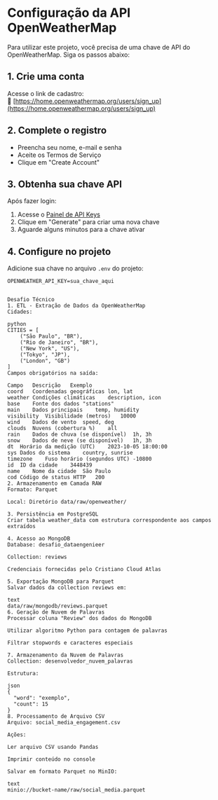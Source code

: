 # Configuração da API OpenWeatherMap

Para utilizar este projeto, você precisa de uma chave de API do OpenWeatherMap. Siga os passos abaixo:

## 1. Crie uma conta
Acesse o link de cadastro:  
🔗 [https://home.openweathermap.org/users/sign_up](https://home.openweathermap.org/users/sign_up)

## 2. Complete o registro
- Preencha seu nome, e-mail e senha
- Aceite os Termos de Serviço
- Clique em "Create Account"

## 3. Obtenha sua chave API
Após fazer login:
1. Acesse o [Painel de API Keys](https://home.openweathermap.org/api_keys)
2. Clique em "Generate" para criar uma nova chave
3. Aguarde alguns minutos para a chave ativar

## 4. Configure no projeto
Adicione sua chave no arquivo `.env` do projeto:
```env
OPENWEATHER_API_KEY=sua_chave_aqui


Desafio Técnico
1. ETL - Extração de Dados da OpenWeatherMap
Cidades:

python
CITIES = [
    ("São Paulo", "BR"),
    ("Rio de Janeiro", "BR"),
    ("New York", "US"),
    ("Tokyo", "JP"),
    ("London", "GB")
]
Campos obrigatórios na saída:

Campo	Descrição	Exemplo
coord	Coordenadas geográficas	lon, lat
weather	Condições climáticas	description, icon
base	Fonte dos dados	"stations"
main	Dados principais	temp, humidity
visibility	Visibilidade (metros)	10000
wind	Dados de vento	speed, deg
clouds	Nuvens (cobertura %)	all
rain	Dados de chuva (se disponível)	1h, 3h
snow	Dados de neve (se disponível)	1h, 3h
dt	Horário da medição (UTC)	2023-10-05 18:00:00
sys	Dados do sistema	country, sunrise
timezone	Fuso horário (segundos UTC)	-10800
id	ID da cidade	3448439
name	Nome da cidade	São Paulo
cod	Código de status HTTP	200
2. Armazenamento em Camada RAW
Formato: Parquet

Local: Diretório data/raw/openweather/

3. Persistência em PostgreSQL
Criar tabela weather_data com estrutura correspondente aos campos extraídos

4. Acesso ao MongoDB
Database: desafio_dataengenieer

Collection: reviews

Credenciais fornecidas pelo Cristiano Cloud Atlas

5. Exportação MongoDB para Parquet
Salvar dados da collection reviews em:

text
data/raw/mongodb/reviews.parquet
6. Geração de Nuvem de Palavras
Processar coluna "Review" dos dados do MongoDB

Utilizar algoritmo Python para contagem de palavras

Filtrar stopwords e caracteres especiais

7. Armazenamento da Nuvem de Palavras
Collection: desenvolvedor_nuvem_palavras

Estrutura:

json
{
  "word": "exemplo",
  "count": 15
}
8. Processamento de Arquivo CSV
Arquivo: social_media_engagement.csv

Ações:

Ler arquivo CSV usando Pandas

Imprimir conteúdo no console

Salvar em formato Parquet no MinIO:

text
minio://bucket-name/raw/social_media.parquet
